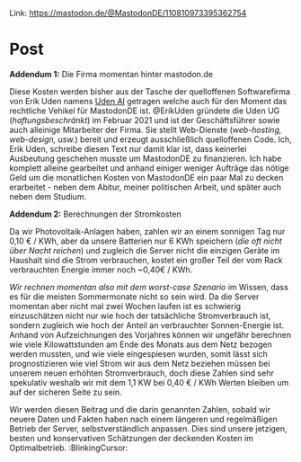 Link: https://mastodon.de/@MastodonDE/110810973395362754

Post
=======================================
**Addendum 1:** Die Firma momentan hinter mastodon.de

Diese Kosten werden bisher aus der Tasche der quelloffenen Softwarefirma von Erik Uden namens [Uden AI](https://uden.ai) getragen welche auch für den Moment das rechtliche Vehikel für MastodonDE ist. @ErikUden gründete die Uden UG (*haftungsbeschränkt*) im Februar 2021 und ist der Geschäftsführer sowie auch alleinige Mitarbeiter der Firma. Sie stellt Web-Dienste (*web-hosting, web-design, usw.*) bereit und erzeugt ausschließlich quelloffenen Code. Ich, Erik Uden, schreibe diesen Text nur damit klar ist, dass keinerlei Ausbeutung geschehen musste um MastodonDE zu finanzieren. Ich habe komplett alleine gearbeitet und anhand einiger weniger Aufträge das nötige Geld um die monatlichen Kosten von MastodonDE ein paar Mal zu decken erarbeitet - neben dem Abitur, meiner politischen Arbeit, und später auch neben dem Studium.  


**Addendum 2:** Berechnungen der Stromkosten
  
Da wir Photovoltaik-Anlagen haben, zahlen wir an einem sonnigen Tag nur 0,10 € / KWh, aber da unsere Batterien nur 6 KWh speichern (*die oft nicht über Nacht reichen*) und zugleich die Server nicht die einzigen Geräte im Haushalt sind die Strom verbrauchen, kostet ein großer Teil der vom Rack verbrauchten Energie immer noch ~0,40€ / KWh.  
  
*Wir rechnen momentan also mit dem worst-case Szenario* im Wissen, dass es für die meisten Sommermonate nicht so sein wird. Da die Server momentan aber nicht mal zwei Wochen laufen ist es schwierig einzuschätzen nicht nur wie hoch der tatsächliche Stromverbrauch ist, sondern zugleich wie hoch der Anteil an verbrauchter Sonnen-Energie ist. Anhand von Aufzeichnungen des Vorjahres können wir ungefähr berechnen wie viele Kilowattstunden am Ende des Monats aus dem Netz bezogen werden mussten, und wie viele eingespiesen wurden, somit lässt sich prognostizieren wie viel Strom wir aus dem Netz beziehen müssen bei unserem neuen erhöhten Stromverbrauch, doch diese Zahlen sind sehr spekulativ weshalb wir mit dem 1,1 KW bei 0,40 € / KWh Werten bleiben um auf der sicheren Seite zu sein.  
  
Wir werden diesen Beitrag und die darin genannten Zahlen, sobald wir neuere Daten und Fakten haben nach einem längeren und regelmäßigen Betrieb der Server, selbstverständlich anpassen. Dies sind unsere jetzigen, besten und konservativen Schätzungen der deckenden Kosten im Optimalbetrieb. :BlinkingCursor: